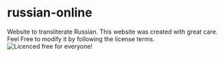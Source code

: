# russian-online
Website to transliterate Russian.
This website was created with great care. Feel Free to modify it by following the license terms.
![Licenced free for everyone!](https://cdn.icon-icons.com/icons2/2649/PNG/512/agpl_license_icon_160876.png)
